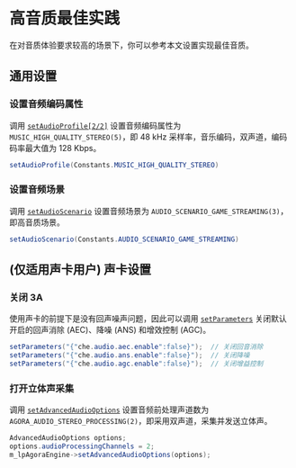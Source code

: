 # 高音质最佳实践

在对音质体验要求较高的场景下，你可以参考本文设置实现最佳音质。


## 通用设置

### 设置音频编码属性

调用 [`setAudioProfile[2/2]`](https://docportal.shengwang.cn/cn/video-call-4.x/API%20Reference/java_ng/API/toc_audio_process.html#api_irtcengine_setaudioprofile2) 设置音频编码属性为 `MUSIC_HIGH_QUALITY_STEREO(5)`，即 48 kHz 采样率，音乐编码，双声道，编码码率最大值为 128 Kbps。

```java
setAudioProfile(Constants.MUSIC_HIGH_QUALITY_STEREO)
```

### 设置音频场景

调用 [`setAudioScenario`](https://docportal.shengwang.cn/cn/video-call-4.x/API%20Reference/java_ng/API/toc_audio_process.html#api_irtcengine_setaudioscenario) 设置音频场景为 `AUDIO_SCENARIO_GAME_STREAMING(3)`，即高音质场景。

```java
setAudioScenario(Constants.AUDIO_SCENARIO_GAME_STREAMING)
```


## (仅适用声卡用户) 声卡设置

### 关闭 3A

使用声卡的前提下是没有回声噪声问题，因此可以调用 [`setParameters`](https://docportal.shengwang.cn/cn/video-call-4.x/API%20Reference/java_ng/API/toc_network.html?platform=Android#api_irtcengine_setparameters) 关闭默认开启的回声消除 (AEC)、降噪 (ANS) 和增效控制 (AGC)。

```java
setParameters("{"che.audio.aec.enable":false}");  // 关闭回音消除
setParameters("{"che.audio.ans.enable":false}");  // 关闭降噪
setParameters("{"che.audio.agc.enable":false}");  // 关闭增益控制
```

### 打开立体声采集

调用 [`setAdvancedAudioOptions`](https://docportal.shengwang.cn/cn/video-call-4.x/API%20Reference/java_ng/API/toc_audio_process.html?platform=Android) 设置音频前处理声道数为 `AGORA_AUDIO_STEREO_PROCESSING(2)`，即采用双声道，采集并发送立体声。

```java
AdvancedAudioOptions options;
options.audioProcessingChannels = 2;
m_lpAgoraEngine->setAdvancedAudioOptions(options);
```